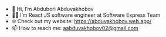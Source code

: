 - 👋 Hi, I’m Abdubori Abduvakhobov
- 👨‍💻 I’m React JS software engineer at Software Express Team
- 🌐 Check out my website: https://abduvakhobov.web.app/
- 📫 How to reach me: aabduvakhobov02@gmail.com

<!---
aabduvakhobov02/aabduvakhobov02 is a ✨ special ✨ repository because its `README.md` (this file) appears on your GitHub profile.
You can click the Preview link to take a look at your changes.
--->
